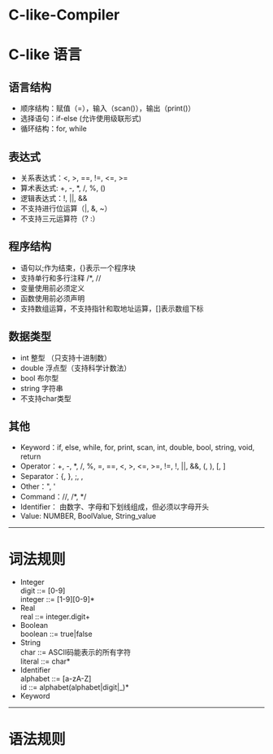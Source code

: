# C-like-Compiler
# C-like 语言
## 语言结构
- 顺序结构：赋值（=），输入（scan()），输出（print()）<br>
- 选择语句：if-else (允许使用级联形式)<br>
- 循环结构：for, while<br>

## 表达式
- 关系表达式：<, >, ==, !=, <=, >=<br>
- 算术表达式: +, -, *, /, %, ()<br>
- 逻辑表达式：!, ||, &&<br>
- 不支持进行位运算（|, &, ~）<br>
- 不支持三元运算符（? :）<br>

## 程序结构
- 语句以;作为结束，{}表示一个程序块<br>
- 支持单行和多行注释 /*, //<br>
- 变量使用前必须定义<br>
- 函数使用前必须声明<br>
- 支持数组运算，不支持指针和取地址运算，[]表示数组下标<br>

## 数据类型
- int 整型 （只支持十进制数）<br>
- double 浮点型（支持科学计数法）<br>
- bool   布尔型<br>
- string 字符串<br>
- 不支持char类型<br>

## 其他
- Keyword：if, else, while, for, print, scan, int, double, bool, string, void, return
- Operator：+, -, *, /, %, =, ==, <, >, <=, >=, !=, !, ||, &&, (, ), [, ]
- Separator：{, }, ;, ,
- Other：", '
- Command：//, /*, */
- Identifier： 由数字、字母和下划线组成，但必须以字母开头
- Value: NUMBER, BoolValue, String_value

---
# 词法规则
- Integer<br>
  digit ::= [0-9]<br>
  integer ::= [1-9][0-9]*<br>
- Real<br>
  real ::= integer.digit+<br>
- Boolean<br>
  boolean ::= true|false<br>
- String<br>
  char ::= ASCII码能表示的所有字符<br>
  literal ::= char*<br>
- Identifier<br>
  alphabet ::= [a-zA-Z]<br>
  id ::= alphabet(alphabet|digit|_)*<br>
- Keyword

---
# 语法规则
